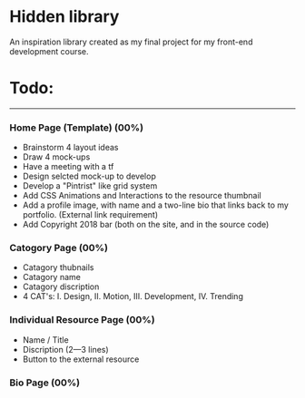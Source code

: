 # Hidden library
An inspiration library created as my final project for my front-end development course.

# Todo:
______________________________________
### Home Page (Template) (00%)
* Brainstorm 4 layout ideas
* Draw 4 mock-ups
* Have a meeting with a tf
* Design selcted mock-up to develop
* Develop a "Pintrist" like grid system
* Add CSS Animations and Interactions to the resource thumbnail
* Add a profile image, with name and a two-line bio that links back to my portfolio. (External link requirement)
* Add Copyright 2018 bar (both on the site, and in the source code)


### Catogory Page (00%)
* Catagory thubnails
* Catagory name
* Catagory discription
* 4 CAT's: I. Design, II. Motion, III. Development, IV. Trending

### Individual Resource Page (00%)
* Name / Title
* Discription (2—3 lines)
* Button to the external resource

### Bio Page (00%)
* Headshot / Profile image
* Name
* Long Biography
* Link to my Work (GitHub, Dribbble, & Site)
* Links to Social (Twitter, Gram, GitHub, Ln)


# Requirements:
______________________________________

### Part One (100%)
<s>
* Finish Research
*	A Word document that must include 5 or more resources each for: Print (Graphic Design), Motion, Web, Pop Culture, and Current Events. Each URL (resource) must have a brief description (1 paragraph min) of why it is important and what it offers. Each URL must have a reference image for website (larger the better so you have more options for Final Project)
*	Organize all your resources (URLs, images, paragraphs, etc.) in a clear easy to navigate folder structure.
*	Obtain at least one print resource (hard copy) for each; Pop Culture, Current Events, Graphic, Motion, and Web. Meaning you will have 5 or more total.
</s>


### Part Two (000%)
* Brainstorming: 50+ themes
* Word Document that contains:
  1. <s>Description of site’s goal(s)</s>
  2. <s>Description of target audience</s>
  3. <s>Description and Research of product/service</s>
  4. Research of 5+ competitors and/or similar sites 
* Separate Word Document containing *3 personas*
*	15+ clean well defined sketches that show multiple disparate approaches
*	4 mock-ups (hand-drawn) for four different site layouts: Conference with TF to select strongest layout.
*	1 final digital version of rough showing 3 final responsive layouts
*	Digital rough of the site’s responsive layouts, navigation, and content must be completed and approved before starting on hard-coding final site


### Part Three (000%)
* Design a site branded to you that inspires yourself and others to delve into the content, think of this as a marketing tool that will drive people to your portfolio site. 
* Site must be designed using CSS box model (at least 6 boxes)The site should be designed following usability standards including designing above the fold and being responsive (see http://www.hobo-web.co.uk/best-screen-size/ ), 1366x768 recommended for content area.
* All pages must follow naming conventions set in classroom, including; a Home page named index.htm, lowercase file names, etc.
* Images must be used on every page
* Navigation must have hover states
*	At least one relevant external link
* Should consider including advanced topics: border radius, drop shadows, gradients, z-index, etc.
* Content must include easy navigation to subjects covering: Graphic, Motion, Web, Pop Culture, and Current Events. These links may be further categorized.
* Feel free to include other ‘links’ you find inspirational and/or informational, for example: Technology, General Design, Fine Art, tool specific, tutorials, etc.
* Include links and/or sources for your hardcopy resources; books, journals, magazines, etc.
* Demonstrate strong grasp of all design elements and principles.
* All images and content must be of your own creation!
* Organization may be personalized but also must be defendable for general public usage.

